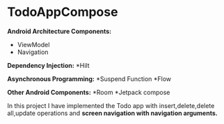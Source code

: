 # TodoAppCompose

**Android Architecture Components:**

* ViewModel
* Navigation

**Dependency Injection:**
*Hilt

**Asynchronous Programming:**
*Suspend Function
*Flow

**Other Android Components:**
*Room
*Jetpack compose

In this project I have implemented the Todo app with insert,delete,delete all,update operations and
**screen navigation with navigation arguments.**